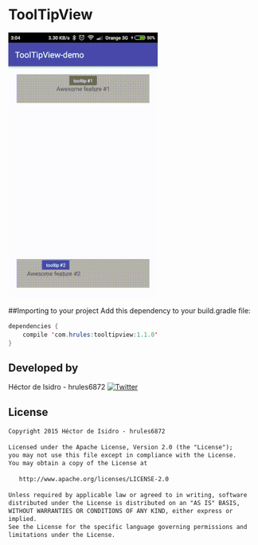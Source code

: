 ToolTipView
=====
![image](demo.gif)

##Importing to your project
Add this dependency to your build.gradle file:
```java
dependencies {
    compile 'com.hrules:tooltipview:1.1.0'
}
```

Developed by
-------
Héctor de Isidro - hrules6872 [![Twitter](http://img.shields.io/badge/contact-@h_rules-blue.svg?style=flat)](http://twitter.com/h_rules)

License
-------
    Copyright 2015 Héctor de Isidro - hrules6872

    Licensed under the Apache License, Version 2.0 (the "License");
    you may not use this file except in compliance with the License.
    You may obtain a copy of the License at

       http://www.apache.org/licenses/LICENSE-2.0

    Unless required by applicable law or agreed to in writing, software
    distributed under the License is distributed on an "AS IS" BASIS,
    WITHOUT WARRANTIES OR CONDITIONS OF ANY KIND, either express or implied.
    See the License for the specific language governing permissions and
    limitations under the License.
